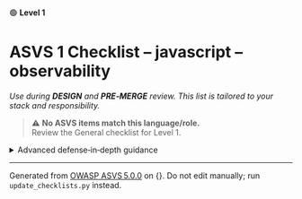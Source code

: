 🟢 **Level 1**

# ASVS 1 Checklist – javascript – observability

*Use during **DESIGN** and **PRE‑MERGE** review. This list is tailored to your stack and responsibility.*


> ⚠️ **No ASVS items match this language/role.**  
> Review the General checklist for Level 1.

<details><summary>Advanced defense‑in‑depth guidance</summary>


_Add organisation‑specific recommendations, links to tooling, threat models, etc._

</details>


---

Generated from [OWASP ASVS 5.0.0](https://owasp.org/www-project-application-security-verification-standard/) on {}. Do not edit manually; run `update_checklists.py` instead.
